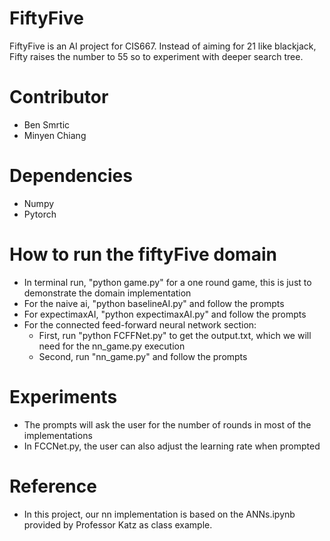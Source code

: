 # FiftyFive

FiftyFive is an AI project for CIS667. Instead of aiming for 21 like blackjack, Fifty raises the number to 55 so to experiment with deeper search tree.

# Contributor

- Ben Smrtic
- Minyen Chiang

# Dependencies

- Numpy
- Pytorch

# How to run the fiftyFive domain

- In terminal run, "python game.py" for a one round game, this is just to demonstrate the domain implementation
- For the naive ai, "python baselineAI.py" and follow the prompts
- For expectimaxAI, "python expectimaxAI.py" and follow the prompts
- For the connected feed-forward neural network section:
  - First, run "python FCFFNet.py" to get the output.txt, which we will need for the nn_game.py execution
  - Second, run "nn_game.py" and follow the prompts

# Experiments

- The prompts will ask the user for the number of rounds in most of the implementations
- In FCCNet.py, the user can also adjust the learning rate when prompted

# Reference

- In this project, our nn implementation is based on the ANNs.ipynb provided by Professor Katz as class example.
